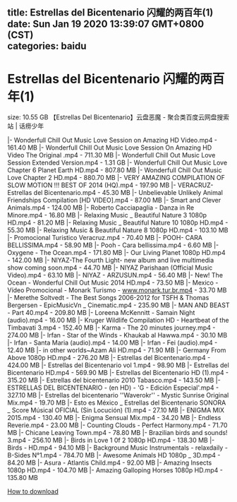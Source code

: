 
title: Estrellas del Bicentenario 闪耀的两百年(1)
date: Sun Jan 19 2020 13:39:07 GMT+0800 (CST)    
categories: baidu
---

# Estrellas del Bicentenario 闪耀的两百年(1)
size: 10.55 GB
 【Estrellas Del Bicentenario】云盘恶魔 - 聚合类百度云网盘搜索站 | 话痨少年
 
|- Wonderfull Chill Out Music Love Session on Amazing HD Video.mp4 - 161.40 MB
|- Wonderfull Chill Out Music Love Session On Amazing HD Video The Original .mp4 - 711.30 MB
|- Wonderfull Chill Out Music Love Session Extended Version.mp4 - 1.31 GB
|- Wonderfull Chill Out Music Love Chapter 6 Planet Earth HD.mp4 - 807.80 MB
|- Wonderfull Chill Out Music Love Chapter 2 HD.mp4 - 880.70 MB
|- VERY AMAZING COMPILATION OF SLOW MOTION !!! BEST OF 2014 (HQ).mp4 - 197.90 MB
|- VERACRUZ-Estrellas del Bicentenario.mp4 - 45.30 MB
|- Unbelievable Unlikely Animal Friendships Compilation [HD VIDEO].mp4 - 87.00 MB
|- Smart and Clever Animals.mp4 - 124.00 MB
|- Roberto Cacciapaglia - Danza in Re Minore.mp4 - 16.80 MB
|- Relaxing Music _ Beautiful Nature 3 1080p HD.mp4 - 81.20 MB
|- Relaxing Music _ Beautiful Nature 10 1080p HD.mp4 - 55.30 MB
|- Relaxing Music & Beautiful Nature 8 1080p HD.mp4 - 103.10 MB
|- Promocional Turistico Veracruz.mp4 - 70.40 MB
|- POOH- CARA BELLISSIMA.mp4 - 58.90 MB
|- Pooh - Cara bellissima.mp4 - 6.60 MB
|- Oxygene - The Ocean.mp4 - 171.80 MB
|- Our Living Planet 1080p HD.mp4 - 142.00 MB
|- NIYAZ-The Fourth Light- new album and live multimedia show coming soon.mp4 - 44.70 MB
|- NIYAZ Parishaan (Official Music Video).mp4 - 63.10 MB
|- NIYAZ - ARZUSUN.mp4 - 56.40 MB
|- New! The Ocean - Wonderful Chill Out Music 2014 HD.mp4 - 73.50 MB
|- Mexico - Vídeo Promocional - Monark Turismo - www.monark.tur.br.mp4 - 33.70 MB
|- Merethe Soltvedt - The Best Songs 2006-2012 for TSFH & Thomas Bergersen - EpicMusicVn _ Cinematic.mp4 - 235.90 MB
|- MAN AND BEAST - Part 40.mp4 - 209.80 MB
|- Loreena McKennitt - Samain Night (audio).mp4 - 16.00 MB
|- Kruger Wildlife Compilation HD - Heartbeat of the Timbavati 3.mp4 - 152.40 MB
|- Karma - The 20 minutes journey.mp4 - 274.00 MB
|- Irfan - Star of the Winds - Khaukab al Hawwa.mp4 - 30.10 MB
|- Irfan - Santa Maria (audio).mp4 - 14.00 MB
|- Irfan - Fei (audio).mp4 - 12.40 MB
|- in other worlds~Azam Ali HD.mp4 - 71.90 MB
|- Germany From Above 1080p HD.mp4 - 276.20 MB
|- Estrellas del Bicentenario.mp4 - 424.00 MB
|- Estrellas del Bicentenario vol 1.mp4 - 98.90 MB
|- Estrellas del Bicentenario HD.mp4 - 569.90 MB
|- Estrellas del Bicentenario HD (1).mp4 - 315.20 MB
|- Estrellas del bicentenario 2010 Tabasco.mp4 - 143.50 MB
|- ESTRELLAS DEL BICENTENARIO - (en HD) - 'G - Edición Especial'.mp4 - 327.10 MB
|- Estrellas del bicentenario ''Waverokr'' - Mystic Sunrise Original Mix.mp4 - 19.70 MB
|- Esto es México _ Estrellas del Bicentenario SONORA _ Score Músical OFICIAL (Sin Locución) (1).mp4 - 27.10 MB
|- ENIGMA MIX 2015.mp4 - 130.40 MB
|- Enigma  Sensual Mix.mp4 - 34.20 MB
|- Endless Reverie.mp4 - 23.00 MB
|- Counting Clouds - Perfect Harmony.mp4 - 71.70 MB
|- Chicane Leaving Town.mp4 - 78.80 MB
|- Brazilian birds and sounds! 3.mp4 - 256.10 MB
|- Birds in Love 1 0f 2 1080p HD.mp4 - 138.30 MB
|- Birds - HD.mp4 - 94.10 MB
|- Background Music Instrumentals - relaxdaily - B-Sides N°1.mp4 - 784.70 MB
|- Awesome Animals HD 1080p _ 3D.mp4 - 84.20 MB
|- Asura - Atlantis Child.mp4 - 92.00 MB
|- Amazing Insects 1080p HD.mp4 - 104.70 MB
|- Amazing Galloping Horses 1080p HD.mp4 - 135.80 MB

[How to download](https://bpcam.bemobtrk.com/go/2ceec3aa-1ca2-46d6-b9ff-aaa5c184517c?jno=1942)